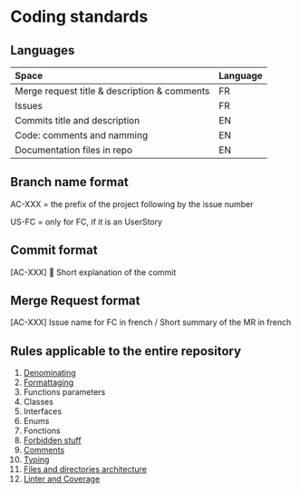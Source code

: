 # Coding standards

## Languages

| Space                                        | Language |
| :------------------------------------------- | :------- |
| Merge request title & description & comments | FR       |
| Issues                                       | FR       |
| Commits title and description                | EN       |
| Code: comments and namming                   | EN       |
| Documentation files in repo                  | EN       |

## Branch name format

AC-XXX = the prefix of the project following by the issue number

US-FC = only for FC, if it is an UserStory

## Commit format

[AC-XXX] 🎨 Short explanation of the commit

## Merge Request format

[AC-XXX] Issue name for FC in french / Short summary of the MR in french

## Rules applicable to the entire repository

1. [Denominating](./01-denominating.md)
2. [Formattaging](./02-formatting.md)
3. Functions parameters
4. Classes
5. Interfaces
6. Enums
7. Fonctions
8. [Forbidden stuff](./08-forbidden-stuff.md)
9. [Comments](./09-comments.md)
10. [Typing](./10-typing.md)
11. [Files and directories architecture](./11-files-and-directories-architechture.md)
12. [Linter and Coverage](./12-linter-and-coverage.md)
